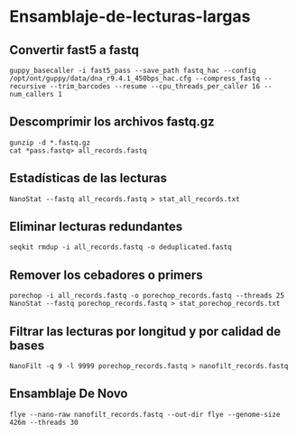 # Ensamblaje-de-lecturas-largas

## Convertir fast5 a fastq

```
guppy_basecaller -i fast5_pass --save_path fastq_hac --config /opt/ont/guppy/data/dna_r9.4.1_450bps_hac.cfg --compress_fastq --recursive --trim_barcodes --resume --cpu_threads_per_caller 16 --num_callers 1
```

## Descomprimir los archivos fastq.gz 

```
gunzip -d *.fastq.gz
cat *pass.fastq> all_records.fastq
```

## Estadísticas de las lecturas

```
NanoStat --fastq all_records.fastq > stat_all_records.txt
```

## Eliminar lecturas redundantes

```
seqkit rmdup -i all_records.fastq -o deduplicated.fastq
```

## Remover los cebadores o primers

```
porechop -i all_records.fastq -o porechop_records.fastq --threads 25
NanoStat --fastq porechop_records.fastq > stat_porechop_records.txt
```

## Filtrar las lecturas por longitud y por calidad de bases

```
NanoFilt -q 9 -l 9999 porechop_records.fastq > nanofilt_records.fastq
```

## Ensamblaje De Novo

```
flye --nano-raw nanofilt_records.fastq --out-dir flye --genome-size 426m --threads 30
```


